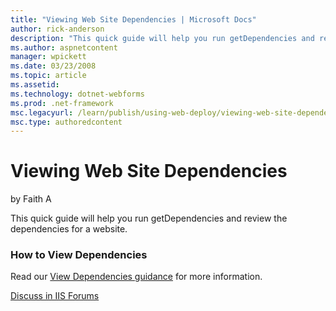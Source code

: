 ```yaml
---
title: "Viewing Web Site Dependencies | Microsoft Docs"
author: rick-anderson
description: "This quick guide will help you run getDependencies and review the dependencies for a website. How to View Dependencies Read our View Dependencies guidance fo..."
ms.author: aspnetcontent
manager: wpickett
ms.date: 03/23/2008
ms.topic: article
ms.assetid: 
ms.technology: dotnet-webforms
ms.prod: .net-framework
msc.legacyurl: /learn/publish/using-web-deploy/viewing-web-site-dependencies
msc.type: authoredcontent
---
```

Viewing Web Site Dependencies
====================
by Faith A

This quick guide will help you run getDependencies and review the dependencies for a website.

### How to View Dependencies

Read our [View Dependencies guidance](https://technet.microsoft.com/en-us/library/dd569091.aspx "Viewing Dependencies") for more information.
  
  
[Discuss in IIS Forums](https://forums.iis.net/1144.aspx)